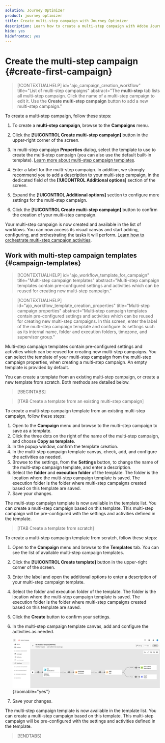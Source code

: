 ```yaml
---
solution: Journey Optimizer
product: journey optimizer
title: Create multi-step campaign with Journey Optimizer
description: Learn how to create a multi-step campaign with Adobe Journey Optimizer
hide: yes
hidefromtoc: yes
---
```


# Create the multi-step campaign {#create-first-campaign}

>[!CONTEXTUALHELP]
>id="ajo_campaign_creation_workflow"
>title="List of multi-step campaigns"
>abstract="The **multi-step** tab lists all multi-step campaign. Click the name of a multi-step campaign to edit it. Use the **Create multi-step campaign** button to add a new multi-step campaign."


To create a multi-step campaign, follow these steps:

1. To create a **multi-step campaign**, browse to the **Campaigns** menu.  

1. Click the **[!UICONTROL Create multi-step campaign]** button in the upper-right corner of the screen.

1. In multi-step campaign **Properties** dialog, select the template to use to create the multi-step campaign (you can also use the default built-in template). [Learn more about multi-step campaign templates](#campaign-templates).

1. Enter a label for the multi-step campaign. In addition, we strongly recommend you to add a description to your multi-step campaign, in the dedicated field of the **[!UICONTROL Additional options]** section of the screen.

1. Expand the **[!UICONTROL Additional options]** section to configure more settings for the multi-step campaign. 

1. Click the **[!UICONTROL Create multi-step campaign]** button to confirm the creation of your multi-step campaign.

Your multi-step campaign is now created and available in the list of worklows. You can now access its visual canvas and start adding, configuring, and orchestrating the tasks it will perform. [Learn how to orchestrate multi-step campaign activities](orchestrate-activities.md).

## Work with multi-step campaign templates {#campaign-templates}

>[!CONTEXTUALHELP]
>id="ajo_workflow_template_for_campaign"
>title="Multi-step campaign templates"
>abstract="Multi-step campaign templates contain pre-configured settings and activities which can be reused for creating new multi-step campaign."

>[!CONTEXTUALHELP]
>id="ajo_workflow_template_creation_properties"
>title="Multi-step campaign properties"
>abstract="Multi-step campaign templates contain pre-configured settings and activities which can be reused for creating new multi-step campaigns. In this screen, enter the label of the multi-step campaign template and configure its settings such as its internal name, folder and execution folders, timezone, and supervisor group."

Multi-step campaign templates contain pre-configured settings and activities which can be reused for creating new multi-step campaigns. You can select the template of your multi-step campaign from the multi-step campaign properties, when creating a multi-step campaign. An empty template is provided by default.

You can create a template from an existing multi-step campaign, or create a new template from scratch. Both methods are detailed below.

>[!BEGINTABS]

>[!TAB Create a template from an existing multi-step campaign]

To create a multi-step campaign template from an existing multi-step campaign, follow these steps:

1. Open to the **Campaign** menu and browse to the multi-step campaign to save as a template.
1. Click the three dots on the right of the name of the multi-step campaign, and choose **Copy as template**.
1. In the popup window, confirm the template creation.
1. In the multi-step campaign template canvas, check, add, and configure the activities as needed.
1. Browse to the settings, from the **Settings** button, to change the name of the multi-step campaign template, and enter a description.
1. Select the **folder** and **execution folder** of the template. The folder is the location where the multi-step campaign template is saved. The execution folder is the folder where multi-step campaigns created based on this template are saved.
1. Save your changes. 

The multi-step campaign template is now available in the template list. You can create a multi-step campaign based on this template. This multi-step campaign will be pre-configured with the settings and activities defined in the template.


>[!TAB Create a template from scratch]


To create a multi-step campaign template from scratch, follow these steps:

1. Open to the **Campaign** menu and browse to the **Templates** tab. You can see the list of available multi-step campaign templates.
1. Click the **[!UICONTROL Create template]** button in the upper-right corner of the screen.
1. Enter the label and open the additional options to enter a description of your multi-step campaign template.
1. Select the folder and execution folder of the template. The folder is the location where the multi-step campaign template is saved. The execution folder is the folder where multi-step campaigns created based on this template are saved.
1. Click the **Create** button to confirm your settings.
1. In the multi-step campaign template canvas, add and configure the activities as needed.

     ![](assets/wf-template-activities.png){zoomable="yes"}

1. Save your changes. 

The multi-step campaign template is now available in the template list. You can create a multi-step campaign based on this template. This multi-step campaign will be pre-configured with the settings and activities defined in the template.

>[!ENDTABS]

